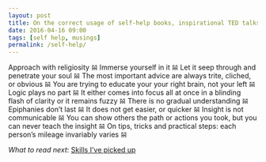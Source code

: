```yaml
---
layout: post
title: On the correct usage of self-help books, inspirational TED talks, and motivational memes
date: 2016-04-16 09:00
tags: [self help, musings]
permalink: /self-help/
---
```


Approach with religiosity &#119605; Immerse yourself in it &#119605; Let it seep through and penetrate your soul 𝌵 The most important advice are always trite, cliched, or obvious 𝌵 You are trying to educate your your right brain, not your left 𝌵 Logic plays no part 𝌵 It either comes into focus all at once in a blinding flash of clarity or it remains fuzzy 𝌵 There is no gradual understanding 𝌵 Epiphanies don’t last 𝌵 It does not get easier, or quicker 𝌵 Insight is not communicable 𝌵 You can show others the path or actions you took, but you can never teach the insight 𝌵 On tips, tricks and practical steps: each person’s mileage invariably varies 𝌵 

*What to read next*: [Skills I've picked up](./01/skills-ive-picked-up)